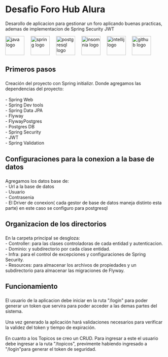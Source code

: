 # Desafio Foro Hub Alura
Desarollo de aplicacion para gestionar un foro aplicando buenas practicas, ademas de implementacion de Spring Security JWT

<div>
  <img src="https://cdn.jsdelivr.net/gh/devicons/devicon/icons/java/java-original.svg" height="60" alt="java logo"  />
  <img width="12" />
  <img src="https://cdn.jsdelivr.net/gh/devicons/devicon/icons/spring/spring-original.svg" height="60" alt="spring logo"  />
  <img width="12" />
  <img src="https://cdn.jsdelivr.net/gh/devicons/devicon/icons/postgresql/postgresql-original.svg" height="60" alt="postgresql logo"  />
  <img width="12" />
  <img src="https://cdn.jsdelivr.net/gh/devicons/devicon/icons/insomnia/insomnia-original.svg" height="60" alt="insomnia logo"  />
  <img width="12" />
  <img src="https://cdn.jsdelivr.net/gh/devicons/devicon/icons/intellij/intellij-original.svg" height="60" alt="intellij logo"  />
  <img width="12" />
  <img src="https://cdn.jsdelivr.net/gh/devicons/devicon/icons/github/github-original.svg" height="60" alt="github logo"  />
</div>


###

<h2>Primeros pasos</h2>

###

<p>Creación del proyecto con Spring initializr. Donde agregamos las dependencias del proyecto:<br><br>- Spring Web<br>- Spring Dev tools<br>- Spring Data JPA<br>- Flyway<br>- FlywayPostgres<br>- Postgres DB<br>- Spring Security<br>- JWT <br>- Spring Validation</p>

###

<h2>Configuraciones para la conexion a la base de datos</h2>

###

<p>Agregamos los datos base de:<br>- Url a la base de datos<br>- Usuario<br>- Contrasenia<br>- El Driver de conexion( cada gestor de base de datos maneja distinto esta parte) en este caso se configuro para postgresql</p>

###

<h2>Organizacion de los directorios</h2>

###

<p>En la carpeta principal se desgloza:<br>- Controller: para las clases controladoras de cada entidad y autenticacion.<br>- Dominio:  y subdirectorio por cada clase entidad.<br>- Infra: para el control de excepciones y configuraciones de Spring Security.<br>- Resources: para almacenar los archivos de propiedades y un subdirectorio para almacenar las migraciones de Flyway.</p>

###

<h2>Funcionamiento</h2>

###

<p>El usuario de la aplicacion debe iniciar en la ruta "/login" para poder generar un token que servira para poder acceder a las demas partes del sistema.<br><br>Una vez generado la aplicación hará validaciones necesarios para verificar la validez del token y tiempo de expiración. <br><br>En cuanto a los Topicos se creo un CRUD. Para ingresar a este el usuario debe ingresar a la ruta "/topicos", previmente habiendo ingresado a "/login"para generar el token de seguridad.</p>

###


